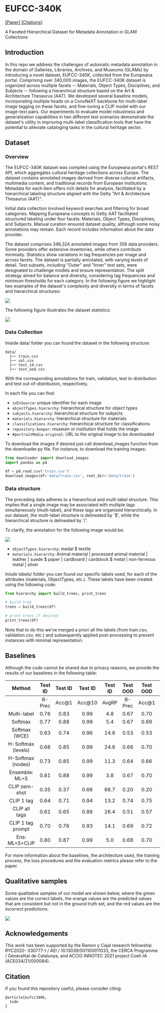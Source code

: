 # EUFCC-340K

[[Paper]](https://todo) [[Citations]](#citing)

A Faceted Hierarchical Dataset for Metadata Annotation in GLAM Collections

## Introduction
In this repo we address the challenges of automatic metadata annotation in the domain of Galleries, Libraries, Archives, and Museums (GLAMs) by introducing a novel dataset, EUFCC-340K, collected from the Europeana portal. Comprising over 340,000 images, the EUFCC-340K dataset is organized across multiple facets -- Materials, Object Types, Disciplines, and Subjects -- following a hierarchical structure based on the Art & Architecture Thesaurus (AAT). We developed several baseline models, incorporating multiple heads on a ConvNeXT backbone for multi-label image tagging on these facets, and fine-tuning a CLIP model with our image-text pairs. Our experiments to evaluate model robustness and generalization capabilities in two different test scenarios demonstrate the dataset's utility in improving multi-label classification tools that have the potential to alleviate cataloging tasks in the cultural heritage sector.

## Dataset
### Overview
The EUFCC-340K dataset was compiled using the Europeana portal's REST API, which aggregates cultural heritage collections across Europe. The dataset contains annotated images derived from diverse cultural artifacts, multimedia content, and traditional records from European institutions. Metadata for each item offers rich details for analysis, facilitated by a hierarchical labeling structure aligned with the Getty "Art & Architecture Thesaurus (AAT)".

Initial data collection involved keyword searches and filtering for broad categories. Mapping Europeana concepts to Getty AAT facilitated structured labeling under four facets: Materials, Object Types, Disciplines, and Subjects. Manual curation ensured dataset quality, although some noisy annotations may remain. Each record includes information about the data provider.

The dataset comprises 346,324 annotated images from 358 data providers. Some providers offer extensive inventories, while others contribute minimally. Statistics show variations in tag frequencies per image and across facets. The dataset is partially annotated, with varying levels of detail. Test subsets, including "Outer" and "Inner" test sets, were designated to challenge models and ensure representation. The split strategy aimed for balance and diversity, considering tag frequencies and minimum thresholds for each category. In the following figure we highlight two examples of the dataset's complexity and diversity in terms of facets and hierarchical structures:

![](fig/samples.png)

The following figure illustrates the dataset statistics:

![](fig/statistics.png)



### Data Collection
Iniside data/ folder you can found the dataset in the following structure:
```
data/
  ├── train.csv
  ├── val.csv
  ├── test_id.csv
  ├── test_ood.csv
```
With the corresponding annotations for train, validation, test in-distribution and test out-of-distribution, respectively.

In each file you can find:
- `idInSource`: unique identifier for each image
- `objectTypes.hierarchy`: hierarchical structure for object types
- `subjects.hierarchy`: hierarchical structure for subjects
- `materials.hierarchy`: hierarchical structure for materials
- `classifications.hierarchy`: hierarchical structure for classifications
- `repository.keeper`: museum or institution that holds the image
- `#portraitMedia.original`: URL to the original image to be downloaded

To download the images if desired just call download_images function from the downloader.py file. For instance, to download the training images:
```python
from downloader import download_images
import pandas as pd

df = pd.read_csv('train.csv')
download_images(df='data/train.csv', root_dir='data/train')
```

### Data structure

The preceding data adheres to a hierarchical and multi-label structure. This implies that a single image may be associated with multiple tags simultaneously (multi-label), and these tags are organized hierarchically. In our dataset, the multi-label structure is delineated by '$', while the hierarchical structure is delineated by '/'.

To clarify, the annotation for the following image would be:

![](fig/annotation_ex.png)

- `objectTypes.hierarchy`: medal $ textile
- `materials.hierarchy`: Animal material | processed animal material | leather | suede $ paper | cardboard | cardstock $ metal | non-ferreous metal | silver

Inisde labels/ folder you can found our specific labels used, for each of the attributes (materials, ObjectTypes, etc.). These labels have been created using the following code:
```python
from hierarchy import build_trees, print_trees

# build tree
trees = build_trees(df)

# print trees if desired
print_trees(df)
```

Note that to do this we've merged a priori all the labels (from train.csv, validation.csv, etc.) and subsequently applied post-processing to prevent instances with minimal representation.


## Baselines
Although the code cannot be shared due to privacy reasons, we provide the results of our baselines in the following table:

|       Method       | Test ID |  Test ID  | Test ID |   Test ID    | Test OOD |  Test OOD    | Test OOD | Test OOD |
|:------------------:|:-------:|:---------:|:-------:|:------------:|:--------:|:------------:|:--------:|:--------:|
|                    |  R-Prec |   Acc@1   | Acc@10  |    AvgRP     |  R-Prec  |    Acc@1     |  Acc@10  |  AvgRP   |
| Multi-label        |   0.76  |   0.83    |  0.99   |     4.8      |   0.67   |     0.70     |   0.89   |   27.7   |
| Softmax            |   0.77  |   0.88    |  0.99   |     5.4      |   0.67   |     0.69     |   0.87   |   25.8   |
| Softmax (WCE)      |   0.63  |   0.74    |  0.96   |     14.6     |   0.53   |     0.53     |   0.80   |   40.7   |
| H-Softmax (levels) |   0.68  |   0.85    |  0.99   |     24.6     |   0.66   |     0.70     |   0.88   |   14.9   |
| H-Softmax (nodes)  |   0.73  |   0.85    |  0.99   |     11.3     |   0.64   |     0.66     |   0.86   |   17.6   |
| Ensemble: ML+S     |   0.81  |   0.88    |  0.99   |     3.8      |   0.67   |     0.70     |   0.89   |   27.2   |
| CLIP zero-shot     |   0.35  |   0.37    |  0.66   |     66.7     |   0.20   |     0.20     |   0.46   |  143.4   |
| CLIP 1 tag         |   0.64  |   0.71    |  0.94   |     13.2     |   0.74   |     0.75     |   0.90   |   9.6    |
| CLIP all tags      |   0.61  |   0.65    |  0.88   |     26.4     |   0.51   |     0.57     |   0.87   |   48.2   |
| CLIP 1 tag prompt  |   0.70  |   0.76    |  0.93   |     14.1     |   0.69   |     0.72     |   0.91   |   10.1   |
| Ens: ML+S+CLIP     |   0.80  |   0.87    |  0.99   |     5.0      |   0.68   |     0.70     |   0.92   |   13.1   |

For more information about the baselines, the architecture used, the training process, the loss procedures and the evaluation metrics please refer to the paper.


## Qualitative samples
Some qualitative samples of our model are shown below, where the green values are the correct labels, the orange values are the predicted values that are consistent but not in the ground truth set, and the red values are the incorrect predictions:

![](fig/qualitatives.png)

## Acknowledgements
This work has been supported by the Ramon y Cajal research fellowship RYC2020-
030777-I / AEI / 10.13039/501100011033, the CERCA Programme / Generalitat de
Catalunya, and ACCIO INNOTEC 2021 project Coeli-IA (ACE034/21/000084).

## Citation
If you found this repository useful, please consider citing:
```
@article{eufcc340k,
  todo
}
